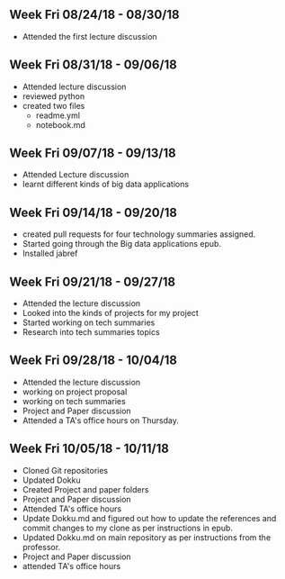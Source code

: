 ## Week Fri 08/24/18 - 08/30/18 ##
* Attended the first lecture discussion

## Week Fri 08/31/18 - 09/06/18 ##
* Attended lecture discussion
* reviewed python
* created two files
  * readme.yml
  * notebook.md

## Week Fri 09/07/18 - 09/13/18 ##
* Attended Lecture discussion
* learnt different kinds of big data applications

## Week Fri 09/14/18 - 09/20/18 ##
* created pull requests for four technology summaries assigned.
* Started going through the Big data applications epub.
* Installed jabref

## Week Fri 09/21/18 - 09/27/18 ##
* Attended the lecture discussion
* Looked into the kinds of projects for my project
* Started working on tech summaries
* Research into tech summaries topics

## Week Fri 09/28/18 - 10/04/18 ##
* Attended the lecture discussion
* working on project proposal
* working on tech summaries
* Project and Paper discussion
* Attended a TA's office hours on Thursday.

## Week Fri 10/05/18 - 10/11/18 ##
* Cloned Git repositories
* Updated Dokku
* Created Project and paper folders
* Project and Paper discussion
* Attended TA's office hours
* Update Dokku.md and figured out how to update the references and commit changes to my clone as per instructions in epub.
* Updated Dokku.md on main repository as per instructions from the professor.
* Project and Paper discussion
* attended TA's office hours
